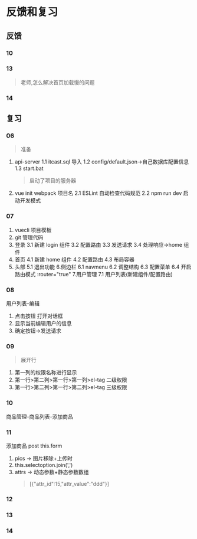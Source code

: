 # 反馈和复习

## 反馈

### 10

### 13

> 老师,怎么解决首页加载慢的问题

### 14

## 复习

### 06

> 准备

1. api-server
   1.1 itcast.sql 导入
   1.2 config/default.json->自己数据库配置信息
   1.3 start.bat

   > 启动了项目的服务器

2. vue init webpack 项目名
   2.1 ESLint 自动检查代码规范
   2.2 npm run dev 启动开发模式

### 07

1. vuecli 项目模板
2. git 管理代码
3. 登录
   3.1 新建 login 组件
   3.2 配置路由
   3.3 发送请求
   3.4 处理响应->home 组件
4. 首页
   4.1 新建 home 组件
   4.2 配置路由
   4.3 布局容器
5. 头部
   5.1 退出功能 6.侧边栏
   6.1 navmenu
   6.2 调整结构
   6.3 配置菜单
   6.4 开启路由模式 :router="true" 7.用户管理
   7.1 用户列表(新建组件/配置路由)

### 08

用户列表-编辑

1. 点击按钮 打开对话框
2. 显示当前编辑用户的信息
3. 确定按钮->发送请求

### 09

> 展开行

1. 第一列的权限名称进行显示
2. 第一行>第二列>第一行>第一列>el-tag 二级权限
3. 第一行>第二列>第一行>第二列>el-tag 三级权限

### 10

商品管理-商品列表-添加商品

### 11

添加商品 post this.form

1. pics -> 图片移除+上传时
2. this.selectoption.join(',')
3. attrs -> 动态参数+静态参数数组
   > [{"attr_id":15,"attr_value":"ddd"}]

### 12

### 13

### 14
